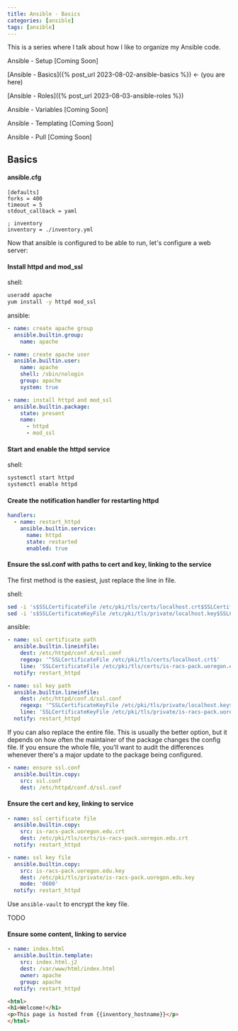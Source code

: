 ```yaml
---
title: Ansible - Basics
categories: [ansible]
tags: [ansible]
---
```


This is a series where I talk about how I like to organize my Ansible code.

Ansible - Setup \[Coming Soon\]

[Ansible - Basics]({% post_url 2023-08-02-ansible-basics %}) <- (you are here)

[Ansible - Roles]({% post_url 2023-08-03-ansible-roles %})

Ansible - Variables \[Coming Soon\]

Ansible - Templating \[Coming Soon\]

Ansible - Pull \[Coming Soon\]

## Basics

#### ansible.cfg

```
[defaults]
forks = 400
timeout = 5
stdout_callback = yaml

; inventory
inventory = ./inventory.yml
```

Now that ansible is configured to be able to run, let's configure a web server:

#### Install httpd and mod_ssl

shell:

```bash
useradd apache
yum install -y httpd mod_ssl
```

ansible:

```yaml
- name: create apache group
  ansible.builtin.group:
    name: apache

- name: create apache user
  ansible.builtin.user:
    name: apache
    shell: /sbin/nologin
    group: apache
    system: true

- name: install httpd and mod_ssl
  ansible.builtin.package:
    state: present
    name:
      - httpd
      - mod_ssl
```


#### Start and enable the httpd service

shell:

```bash
systemctl start httpd
systemctl enable httpd
```

#### Create the notification handler for restarting httpd

```yaml
handlers:
  - name: restart_httpd
    ansible.builtin.service:
      name: httpd
      state: restarted
      enabled: true
```

#### Ensure the ssl.conf with paths to cert and key, linking to the service

The first method is the easiest, just replace the line in file.

shell: 

```bash
sed -i 's$SSLCertificateFile /etc/pki/tls/certs/localhost.crt$SSLCertificateFile /etc/pki/tls/certs/is-racs-pack.uoregon.edu.crt$g'
sed -i 's$SSLCertificateKeyFile /etc/pki/tls/private/localhost.key$SSLCertificateKeyFile /etc/pki/tls/private/is-racs-pack.uoregon.edu.key$g'
```

ansible:

```yaml
- name: ssl certificate path
  ansible.builtin.lineinfile:
    dest: /etc/httpd/conf.d/ssl.conf
    regexp: '^SSLCertificateFile /etc/pki/tls/certs/localhost.crt$'
    line: 'SSLCertificateFile /etc/pki/tls/certs/is-racs-pack.uoregon.edu.crt'
  notify: restart_httpd

- name: ssl key path
  ansible.builtin.lineinfile:
    dest: /etc/httpd/conf.d/ssl.conf
    regexp: '^SSLCertificateKeyFile /etc/pki/tls/private/localhost.key$'
    line: 'SSLCertificateKeyFile /etc/pki/tls/private/is-racs-pack.uoregon.edu.key'
  notify: restart_httpd
```

If you can also replace the entire file. This is usually the better option, 
but it depends on how often the maintainer of the package changes the config file.
If you ensure the whole file, you'll want to audit the differences whenever there's a major update
to the package being configured.

```yaml
- name: ensure ssl.conf
  ansible.builtin.copy:
    src: ssl.conf
    dest: /etc/httpd/conf.d/ssl.conf
```

#### Ensure the cert and key, linking to service

```yaml
- name: ssl certificate file
  ansible.builtin.copy:
    src: is-racs-pack.uoregon.edu.crt
    dest: /etc/pki/tls/certs/is-racs-pack.uoregon.edu.crt
  notify: restart_httpd

- name: ssl key file
  ansible.builtin.copy:
    src: is-racs-pack.uoregon.edu.key
    dest: /etc/pki/tls/private/is-racs-pack.uoregon.edu.key
    mode: '0600'
  notify: restart_httpd
```

Use `ansible-vault` to encrypt the key file.

TODO

#### Ensure some content, linking to service

```yaml
- name: index.html
  ansible.builtin.template:
    src: index.html.j2
    dest: /var/www/html/index.html
    owner: apache
    group: apache
  notify: restart_httpd
```

```html
<html>
<h1>Welcome!</h1>
<p>This page is hosted from {{inventory_hostname}}</p>
</html>
```
